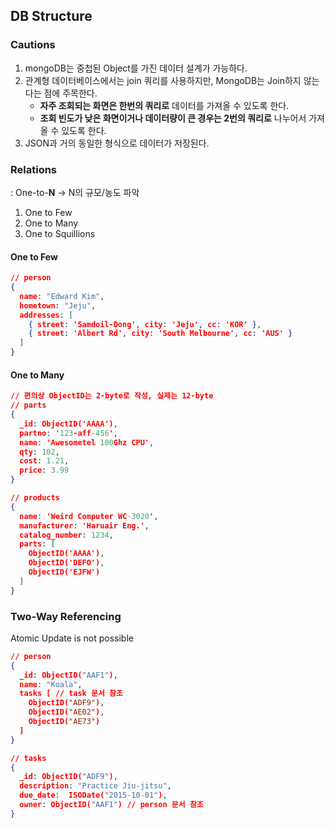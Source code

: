 ## DB Structure

### Cautions

1. mongoDB는 중첩된 Object를 가진 데이터 설계가 가능하다.
2. 관계형 데이터베이스에서는 join 쿼리를 사용하지만, MongoDB는 Join하지 않는다는 점에 주목한다.
   - **자주 조회되는 화면은 한번의 쿼리로** 데이터를 가져올 수 있도록 한다.
   - **조회 빈도가 낮은 화면이거나 데이터량이 큰 경우는 2번의 쿼리로** 나누어서 가져올 수 있도록 한다.
3. JSON과 거의 동일한 형식으로 데이터가 저장된다.



### Relations

: One-to-**N** -> N의 규모/농도 파악

1. One to Few
2. One to Many
3. One to Squillions



#### One to Few

```json
// person
{
  name: "Edward Kim",
  hometown: "Jeju",
  addresses: [
    { street: 'Samdoil-Dong', city: 'Jeju', cc: 'KOR' },
    { street: 'Albert Rd', city: 'South Melbourne', cc: 'AUS' }
  ]
}
```



#### One to Many

```json
// 편의상 ObjectID는 2-byte로 작성, 실제는 12-byte
// parts
{
  _id: ObjectID('AAAA'),
  partno: '123-aff-456',
  name: 'Awesometel 100Ghz CPU',
  qty: 102,
  cost: 1.21,
  price: 3.99
}

// products
{
  name: 'Weird Computer WC-3020',
  manufacturer: 'Haruair Eng.',
  catalog_number: 1234,
  parts: [
    ObjectID('AAAA'),
    ObjectID('DEFO'),
    ObjectID('EJFW')
  ]
}
```



### Two-Way Referencing

Atomic Update is not possible

```json
// person
{
  _id: ObjectID("AAF1"),
  name: "Koala",
  tasks [ // task 문서 참조
    ObjectID("ADF9"), 
    ObjectID("AE02"),
    ObjectID("AE73") 
  ]
}

// tasks
{
  _id: ObjectID("ADF9"), 
  description: "Practice Jiu-jitsu",
  due_date:  ISODate("2015-10-01"),
  owner: ObjectID("AAF1") // person 문서 참조
}
```

